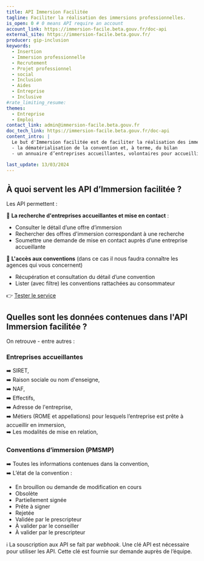 ```yaml
---
title: API Immersion Facilitée
tagline: Faciliter la réalisation des immersions professionnelles.
is_open: 0 # 0 means API require an account
account_link: https://immersion-facile.beta.gouv.fr/doc-api
external_site: https://immersion-facile.beta.gouv.fr/
producer: gip-inclusion
keywords:
  - Insertion
  - Immersion professionnelle
  - Recrutement
  - Projet professionnel
  - social
  - Inclusion
  - Aides
  - Entreprise
  - Inclusive
#rate_limiting_resume: 
themes:
  - Entreprise
  - Emploi
contact_link: admin@immersion-facile.beta.gouv.fr
doc_tech_link: https://immersion-facile.beta.gouv.fr/doc-api
content_intro: |
  Le but d'Immersion facilitée est de faciliter la réalisation des immersions professionnelles en s’appuyant sur deux piliers :
  - la dématérialisation de la convention et, à terme, du bilan
  - un annuaire d’entreprises accueillantes, volontaires pour accueillir en immersion professionnelle sur leurs métiers. Cette base entreprise est enrichie par l’appel à des bases existantes (La Bonne Boîte …). La base est accessible grâce à un moteur de recherche et un parcours de mise en relation avec l’entreprise.

last_update: 13/03/2024
---
```


## À quoi servent les API  d’Immersion facilitée ?

Les API permettent  :

🔎 **La recherche d'entreprises accueillantes et mise en contact** :

- Consulter le détail d’une offre d’immersion
- Rechercher des offres d'immersion correspondant à une recherche
- Soumettre une demande de mise en contact auprès d’une entreprise accueillante


🔎 **L'accès aux conventions** (dans ce cas il nous faudra connaître les agences qui vous concernent)

- Récupération et consultation du détail d’une convention
- Lister (avec filtre) les conventions rattachées au consommateur


👉 [Tester le service](https://immersion-facile.beta.gouv.fr/)


## Quelles sont les données contenues dans l'API Immersion facilitée ?

On retrouve - entre autres :

### Entreprises accueillantes

➡️ SIRET,<br>
➡️ Raison sociale ou nom d'enseigne,<br>
➡️ NAF,<br>
➡️ Effectifs,<br>
➡️ Adresse de l'entreprise,<br>
➡️ Métiers (ROME et appellations) pour lesquels l’entreprise est prête à accueillir en immersion,<br>
➡️ Les modalités de mise en relation,<br>

### Conventions d’immersion (PMSMP)

➡️ Toutes les informations contenues dans la convention,<br>
➡️ L’état de la convention :
- En brouillon ou demande de modification en cours
- Obsolète
- Partiellement signée
- Prête à signer
- Rejetée
- Validée par le prescripteur
- À valider par le conseiller
- À valider par le prescripteur

ℹ️ La souscription aux API se fait par  *webhook*.  Une clé API est nécessaire pour utiliser  les API. Cette clé est fournie sur demande auprès de l’équipe.

